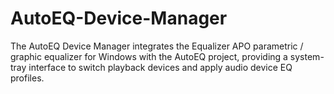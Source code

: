 # AutoEQ-Device-Manager
The AutoEQ Device Manager integrates the Equalizer APO parametric / graphic equalizer for Windows with the AutoEQ project, providing a system-tray interface to switch playback devices and apply audio device EQ profiles.
